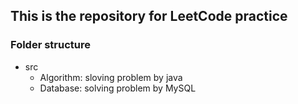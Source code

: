 ## This is the repository for LeetCode practice
### Folder structure
- src
    - Algorithm: sloving problem by java
    - Database: solving problem by MySQL
